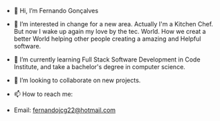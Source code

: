 - 👋 Hi, I’m Fernando Gonçalves 
- 👀 I’m interested in change for a new area. Actually I'm a Kitchen Chef. But now I wake up again my love by the tec. World. How we creat a better World helping other people creating a amazing and Helpful software. 
- 🌱 I’m currently learning Full Stack Software Development in Code Institute, and take a bachelor's degree in computer science. 
- 💞️ I’m looking to collaborate on new projects. 
- 📫 How to reach me:

- Email: fernandojcg22@hotmail.com  

<!---
Goncalves95/Goncalves95 is a ✨ special ✨ repository because its `README.md` (this file) appears on your GitHub profile.
You can click the Preview link to take a look at your changes.
--->
